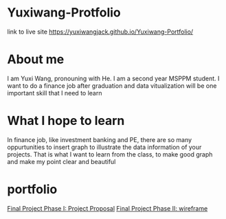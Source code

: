 # Yuxiwang-Protfolio 

link to live site https://yuxiwangjack.github.io/Yuxiwang-Portfolio/

# About me
I am Yuxi Wang, pronouning with He. I am a second year MSPPM student. I want to do a finance job after graduation and data vitualization will be one important skill that I need to learn

# What I hope to learn
In finance job, like investment banking and PE, there are so many oppurtunities to insert graph to illustrate the data information of your projects. That is what I want to learn from the class, to make good graph and make my point clear and beautiful

# portfolio

[Final Project Phase I: Project Proposal](https://github.com/YuxiWangjack/final-project-part-1/blob/master/part1.md)
[Final Project Phase II: wireframe](https://yuxiwangjack.github.io/Final-Project-part-II/part2.md)
